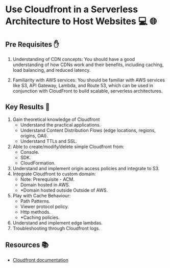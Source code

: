 # Use Cloudfront in a Serverless Architecture to Host Websites 💻 🌐

## Pre Requisites ✋

1. Understanding of CDN concepts: You should have a good understanding of how CDNs work and their benefits, including caching, load balancing, and reduced latency.

2. Familiarity with AWS services: You should be familiar with AWS services like S3, API Gateway, Lambda, and Route 53, which can be used in conjunction with CloudFront to build scalable, serverless architectures.

## Key Results 🎯

1. Gain theoretical knowledge of Cloudfront
    - Understand the practical applications.
    - Understand Content Distribution Flows (edge locations, regions, origins, OAI).
    - Understand TTLs and SSL.
2. Able to create/modify/delete simple Cloudfront from:
    - Console.
    - SDK.
    - CloudFormation.
3. Understand and implement origin access policies and integrate to S3.
4. Integrate Cloudfront to custom domain:
    - Note: Prerequisite - ACM.
    - Domain hosted in AWS.
    - *Domain hosted outside Outside of AWS.
5. Play with Cache Behaviour:
    - Path Patterns.
    - Viewer protocol policy.
    - Http methods.
    - *Caching policies.
6. Understand and implement edge lambdas.
7. Troubleshooting through Cloudfront logs.


## Resources 📚

- [Cloudfront documentation](https://docs.aws.amazon.com/cloudfront/index.html)
